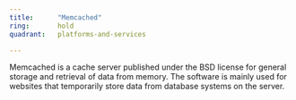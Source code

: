 ```yaml
---
title:      "Memcached"
ring:       hold
quadrant:   platforms-and-services

---
```


Memcached is a cache server published under the BSD license for general storage and retrieval of data from memory. The software is mainly used for websites that temporarily store data from database systems on the server.